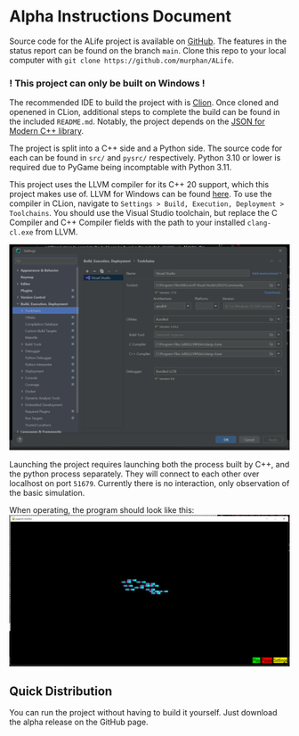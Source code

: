 # Alpha Instructions Document

Source code for the ALife project is available on [GitHub](https://github.com/murphan/ALife). The features in the status report can be found on the branch `main`. Clone this repo to your local computer with `git clone https://github.com/murphan/ALife`.

### ! This project can only be built on Windows !

The recommended IDE to build the project with is [Clion](https://www.jetbrains.com/clion/). Once cloned and openened in CLion, additional steps to complete the build can be found in the included `README.md`. Notably, the project depends on the [JSON for Modern C++ library](https://github.com/nlohmann/json/releases/tag/v3.11.2).

The project is split into a C++ side and a Python side. The source code for each can be found in `src/` and `pysrc/` respectively. Python 3.10 or lower is required due to PyGame being incomptable with Python 3.11.

This project uses the LLVM compiler for its C++ 20 support, which this project makes use of. LLVM for Windows can be found [here](https://github.com/llvm/llvm-project/releases/tag/llvmorg-15.0.7). To use the compiler in CLion, navigate to `Settings > Build, Execution, Deployment > Toolchains`. You should use the Visual Studio toolchain, but replace the C Compiler and C++ Compiler fields with the path to your installed `clang-cl.exe` from LLVM.

![img.png](compiler-setup.png)

Launching the project requires launching both the process built by C++, and the python process separately. They will connect to each other over localhost on port `51679`. Currently there is no interaction, only observation of the basic simulation.

When operating, the program should look like this:
![](screenshot.png)

## Quick Distribution

You can run the project without having to build it yourself. Just download the alpha release on the GitHub page.